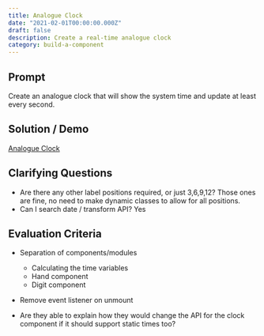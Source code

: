 ```yaml
---
title: Analogue Clock
date: "2021-02-01T00:00:00.000Z"
draft: false
description: Create a real-time analogue clock
category: build-a-component
---
```


## Prompt

Create an analogue clock that will show the system time and update at least every second.

## Solution / Demo

[Analogue Clock](embedded-codesandbox://analogue-clock)

## Clarifying Questions

- Are there any other label positions required, or just 3,6,9,12? Those ones are fine, no need to make dynamic classes to allow for all positions.
- Can I search date / transform API? Yes

## Evaluation Criteria

- Separation of components/modules

  - Calculating the time variables
  - Hand component
  - Digit component

- Remove event listener on unmount
- Are they able to explain how they would change the API for the clock component if it should support static times too?

